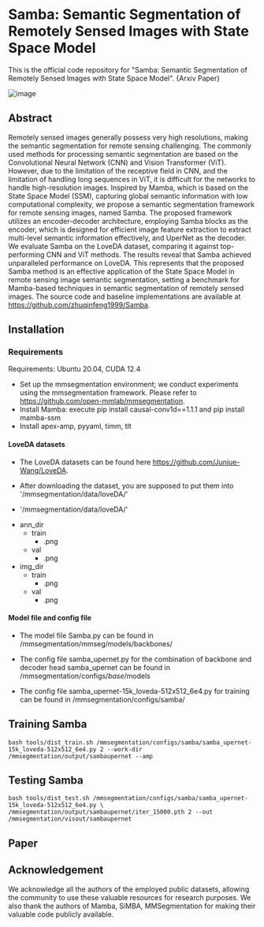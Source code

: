 # Samba: Semantic Segmentation of Remotely Sensed Images with State Space Model

This is the official code repository for "Samba: Semantic Segmentation of Remotely Sensed Images with State Space Model". {Arxiv Paper}

![image](https://github.com/zhuqinfeng1999/Samba/assets/34743935/723109f3-4e5b-45c2-ad4f-492a87277075)

## Abstract

Remotely sensed images generally possess very high resolutions, making the semantic segmentation for remote sensing challenging. The commonly used methods for processing semantic segmentation are based on the Convolutional Neural Network (CNN) and Vision Transformer (ViT). However, due to the limitation of the receptive field in CNN, and the limitation of handling long sequences in ViT, it is difficult for the networks to handle high-resolution images. Inspired by Mamba, which is based on the State Space Model (SSM), capturing global semantic information with low computational complexity, we propose a semantic segmentation framework for remote sensing images, named Samba. The proposed framework utilizes an encoder-decoder architecture, employing Samba blocks as the encoder, which is designed for efficient image feature extraction to extract multi-level semantic information effectively, and UperNet as the decoder. We evaluate Samba on the LoveDA dataset, comparing it against top-performing CNN and ViT methods. The results reveal that Samba achieved unparalleled performance on LoveDA. This represents that the proposed Samba method is an effective application of the State Space Model in remote sensing image semantic segmentation, setting a benchmark for Mamba-based techniques in semantic segmentation of remotely sensed images. The source code and baseline implementations are available at https://github.com/zhuqinfeng1999/Samba.

## Installation

### Requirements

Requirements: Ubuntu 20.04, CUDA 12.4

* Set up the mmsegmentation environment; we conduct experiments using the mmsegmentation framework. Please refer to https://github.com/open-mmlab/mmsegmentation.
* Install Mamba: execute pip install causal-conv1d==1.1.1 and pip install mamba-ssm
* Install apex-amp, pyyaml, timm, tlt

#### LoveDA datasets

* The LoveDA datasets can be found here https://github.com/Junjue-Wang/LoveDA.

* After downloading the dataset, you are supposed to put them into '/mmsegmentation/data/loveDA/'

* '/mmsegmentation/data/loveDA/'
- ann_dir
  - train
    - .png
  - val
    - .png
- img_dir
  - train
    - .png
  - val
    - .png

#### Model file and config file

- The model file Samba.py can be found in /mmsegmentation/mmseg/models/backbones/

- The config file samba_upernet.py for the combination of backbone and decoder head samba_upernet can be found in /mmsegmentation/configs/_base_/models

- The config file samba_upernet-15k_loveda-512x512_6e4.py for training can be found in /mmsegmentation/configs/samba/

## Training Samba

`bash tools/dist_train.sh /mmsegmentation/configs/samba/samba_upernet-15k_loveda-512x512_6e4.py 2 --work-dir /mmsegmentation/output/sambaupernet --amp`

## Testing Samba

`bash tools/dist_test.sh /mmsegmentation/configs/samba/samba_upernet-15k_loveda-512x512_6e4.py \ /mmsegmentation/output/sambaupernet/iter_15000.pth 2 --out /mmsegmentation/visout/sambaupernet`

## Paper



## Acknowledgement

We acknowledge all the authors of the employed public datasets, allowing the community to use these valuable resources for research purposes. We also thank the authors of Mamba, SiMBA, MMSegmentation for making their valuable code publicly available.
